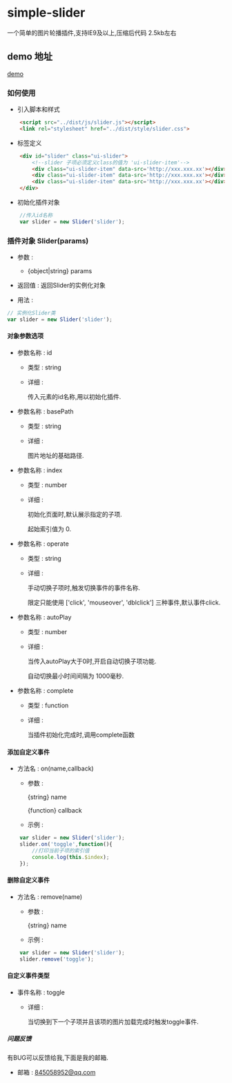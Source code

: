 # simple-slider

一个简单的图片轮播插件,支持IE9及以上,压缩后代码 2.5kb左右

## demo 地址

[demo](https://linnanli.github.io/simple-slider/index.html)

### 如何使用

 * 引入脚本和样式

``` html
    <script src="../dist/js/slider.js"></script>
    <link rel="stylesheet" href="../dist/style/slider.css">
```

* 标签定义

``` html
    <div id="slider" class="ui-slider">
        <!--slider 子项必须定义class的值为 'ui-slider-item'-->
        <div class="ui-slider-item" data-src='http://xxx.xxx.xx'></div>
        <div class="ui-slider-item" data-src='http://xxx.xxx.xx'></div>
        <div class="ui-slider-item" data-src='http://xxx.xxx.xx'></div>
    </div>
```

* 初始化插件对象

```javascript
    //传入id名称
    var slider = new Slider('slider');
```

### 插件对象 Slider(params)

* 参数 :

    *  {object|string} params

* 返回值 : 返回Slider的实例化对象

* 用法 :

```javascript
// 实例化Slider类
var slider = new Slider('slider');

```

#### 对象参数选项

* 参数名称 : id
    
    * 类型 : string

    * 详细 :

      传入元素的id名称,用以初始化插件.

* 参数名称 : basePath
    
    * 类型 : string

    * 详细 :

      图片地址的基础路径.

* 参数名称 : index
    
    * 类型 : number

    * 详细 :

      初始化页面时,默认展示指定的子项.

      起始索引值为 0.

* 参数名称 : operate
    
    * 类型 : string

    * 详细 :

      手动切换子项时,触发切换事件的事件名称.
      
      限定只能使用  ['click', 'mouseover', 'dblclick'] 三种事件,默认事件click.

* 参数名称 : autoPlay
    
    * 类型 : number

    * 详细 :
      
      当传入autoPlay大于0时,开启自动切换子项功能.

      自动切换最小时间间隔为 1000毫秒.

* 参数名称 : complete
    
    * 类型 : function

    * 详细 :
      
      当插件初始化完成时,调用complete函数


#### 添加自定义事件

* 方法名 : on(name,callback)

    * 参数 : 
      
      {string} name

      {function} callback 

    * 示例 :
      
```javascript
    var slider = new Slider('slider');
    slider.on('toggle',function(){
        //打印当前子项的索引值
        console.log(this.$index);
    });
```

#### 删除自定义事件

* 方法名 : remove(name)

    * 参数 : 
      
      {string} name

    * 示例 :
      
```javascript
    var slider = new Slider('slider');
    slider.remove('toggle');
```

#### 自定义事件类型

* 事件名称 : toggle

    * 详细 :
      
      当切换到下一个子项并且该项的图片加载完成时触发toggle事件.


##### 问题反馈

有BUG可以反馈给我,下面是我的邮箱.

* 邮箱 : 845058952@qq.com
    




      


